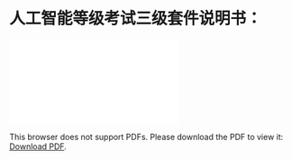 # 人工智能等级考试三级套件说明书：

<object data="docs\robot_kits\AI_edu\three.pdf" type="application/pdf" width="1400px" height="900px">    <embed src="docs\robot_kits\AI_edu\three.pdf">        <p>This browser does not support PDFs. Please download the PDF to view it: <a href="docs\robot_kits\AI_edu\three.pdf">Download PDF</a>.</p>    </embed> </object>

